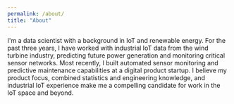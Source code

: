 ```yaml
---
permalink: /about/
title: "About"
---
```


I'm a data scientist with a background in IoT and renewable energy. For the past three years, I have worked with industrial IoT data from the wind turbine industry, predicting future power generation and monitoring critical sensor networks. Most recently, I built automated sensor monitoring and predictive maintenance capabilities at a digital product startup. I believe my product focus, combined statistics and engineering knowledge, and industrial IoT experience make me a compelling candidate for work in the IoT space and beyond.